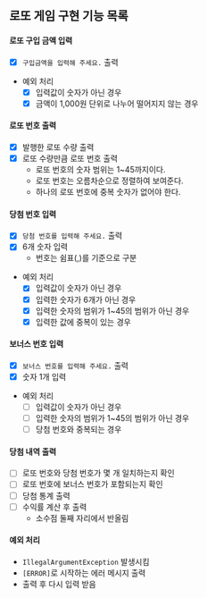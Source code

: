 ## 로또 게임 구현 기능 목록

#### 로또 구입 금액 입력
- [x] `구입금액을 입력해 주세요.` 출력
- 예외 처리
  - [x] 입력값이 숫자가 아닌 경우
  - [x] 금액이 1,000원 단위로 나누어 떨어지지 않는 경우

#### 로또 번호 출력
- [x] 발행한 로또 수량 출력
- [x] 로또 수량만큼 로또 번호 출력
  - 로또 번호의 숫자 범위는 1~45까지이다.
  - 로또 번호는 오름차순으로 정렬하여 보여준다.
  - 하나의 로또 번호에 중복 숫자가 없어야 한다.

#### 당첨 번호 입력
- [x] `당첨 번호를 입력해 주세요.` 출력
- [x] 6개 숫자 입력
  - 번호는 쉼표(,)를 기준으로 구분
- 예외 처리
  - [x] 입력값이 숫자가 아닌 경우
  - [x] 입력한 숫자가 6개가 아닌 경우
  - [x] 입력한 숫자의 범위가 1~45의 범위가 아닌 경우
  - [x] 입력한 값에 중복이 있는 경우

#### 보너스 번호 입력
- [x] `보너스 번호를 입력해 주세요.` 출력
- [x] 숫자 1개 입력
- 예외 처리
  - [ ] 입력값이 숫자가 아닌 경우
  - [ ] 입력한 숫자의 범위가 1~45의 범위가 아닌 경우
  - [ ] 당첨 번호와 중복되는 경우

#### 당첨 내역 출력
- [ ] 로또 번호와 당첨 번호가 몇 개 일치하는지 확인
- [ ] 로또 번호에 보너스 번호가 포함되는지 확인
- [ ] 당첨 통계 출력
- [ ] 수익률 계산 후 출력
  - 소수점 둘째 자리에서 반올림

#### 예외 처리
- `IllegalArgumentException` 발생시킴
- `[ERROR]`로 시작하는 에러 메시지 출력
- 출력 후 다시 입력 받음